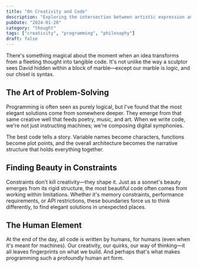 ```yaml
---
title: "On Creativity and Code"
description: "Exploring the intersection between artistic expression and programming"
pubDate: "2024-01-20"
category: "thought"
tags: ["creativity", "programming", "philosophy"]
draft: false
---
```


There's something magical about the moment when an idea transforms from a fleeting thought into tangible code. It's not unlike the way a sculptor sees David hidden within a block of marble—except our marble is logic, and our chisel is syntax.

## The Art of Problem-Solving

Programming is often seen as purely logical, but I've found that the most elegant solutions come from somewhere deeper. They emerge from that same creative well that feeds poetry, music, and art. When we write code, we're not just instructing machines; we're composing digital symphonies.

The best code tells a story. Variable names become characters, functions become plot points, and the overall architecture becomes the narrative structure that holds everything together.

## Finding Beauty in Constraints

Constraints don't kill creativity—they shape it. Just as a sonnet's beauty emerges from its rigid structure, the most beautiful code often comes from working within limitations. Whether it's memory constraints, performance requirements, or API restrictions, these boundaries force us to think differently, to find elegant solutions in unexpected places.

## The Human Element

At the end of the day, all code is written by humans, for humans (even when it's meant for machines). Our creativity, our quirks, our way of thinking—it all leaves fingerprints on what we build. And perhaps that's what makes programming such a profoundly human art form.